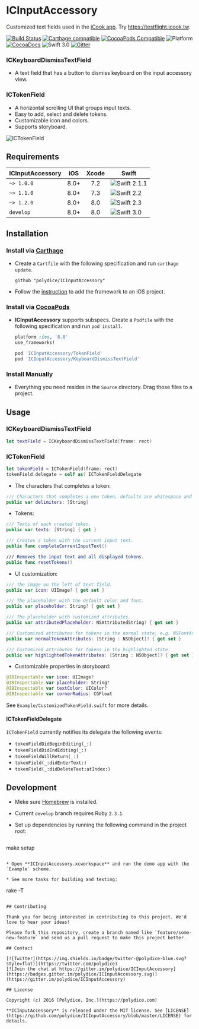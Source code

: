 # ICInputAccessory

Customized text fields used in the [iCook app](https://itunes.apple.com/app/id554065086).
Try <https://testflight.icook.tw>.

[![Build Status](https://travis-ci.org/polydice/ICInputAccessory.svg)](https://travis-ci.org/polydice/ICInputAccessory)
[![Carthage compatible](https://img.shields.io/badge/Carthage-compatible-4BC51D.svg)](https://github.com/Carthage/Carthage)
[![CocoaPods Compatible](https://img.shields.io/cocoapods/v/ICInputAccessory.svg)](https://cocoapods.org/pods/ICInputAccessory)
![Platform](https://img.shields.io/cocoapods/p/ICInputAccessory.svg)
[![CocoaDocs](https://img.shields.io/cocoapods/metrics/doc-percent/ICInputAccessory.svg)](http://cocoadocs.org/docsets/ICInputAccessory/)
![Swift 3.0](https://img.shields.io/badge/Swift-3.0-orange.svg)
[![Gitter](https://badges.gitter.im/ICInputAccessory/Lobby.svg)](https://gitter.im/ICInputAccessory/Lobby?utm_source=badge&utm_medium=badge&utm_campaign=pr-badge&utm_content=body_badge)

### ICKeyboardDismissTextField

* A text field that has a button to dismiss keyboard on the input accessory view.

### ICTokenField

* A horizontal scrolling UI that groups input texts.
* Easy to add, select and delete tokens.
* Customizable icon and colors.
* Supports storyboard.

![ICTokenField](https://polydice.github.io/ICInputAccessory/screenshots/ICTokenField.gif)

## Requirements

ICInputAccessory | iOS  | Xcode | Swift
---------------- | :--: | :---: | -----
`~> 1.0.0`       | 8.0+ | 7.2   | ![Swift 2.1.1](https://img.shields.io/badge/Swift-2.1.1-orange.svg)
`~> 1.1.0`       | 8.0+ | 7.3   | ![Swift 2.2](https://img.shields.io/badge/Swift-2.2-orange.svg)
`~> 1.2.0`       | 8.0+ | 8.0   | ![Swift 2.3](https://img.shields.io/badge/Swift-2.3-orange.svg)
`develop`        | 8.0+ | 8.0   | ![Swift 3.0](https://img.shields.io/badge/Swift-3.0-orange.svg)

## Installation

### Install via [Carthage](https://github.com/Carthage/Carthage)

* Create a `Cartfile` with the following specification and run `carthage update`.

  ```
  github "polydice/ICInputAccessory"
  ```

* Follow the [instruction](https://github.com/Carthage/Carthage#if-youre-building-for-ios) to add the framework to an iOS project.

### Install via [CocoaPods](http://guides.cocoapods.org/)

* **ICInputAccessory** supports subspecs. Create a `Podfile` with the following specification and run `pod install`.

  ```rb
  platform :ios, '8.0'
  use_frameworks!

  pod 'ICInputAccessory/TokenField'
  pod 'ICInputAccessory/KeyboardDismissTextField'
  ```

### Install Manually

* Everything you need resides in the `Source` directory. Drag those files to a project.

## Usage

### ICKeyboardDismissTextField

```swift
let textField = ICKeyboardDismissTextField(frame: rect)
```

### ICTokenField

```swift
let tokenField = ICTokenField(frame: rect)
tokenField.delegate = self as? ICTokenFieldDelegate
```

* The characters that completes a token:

```swift
/// Characters that completes a new token, defaults are whitespace and commas.
public var delimiters: [String]
```

* Tokens:

```swift
/// Texts of each created token.
public var texts: [String] { get }

/// Creates a token with the current input text.
public func completeCurrentInputText()

/// Removes the input text and all displayed tokens.
public func resetTokens()
```

* UI customization:

```swift
/// The image on the left of text field.
public var icon: UIImage? { get set }

/// The placeholder with the default color and font.
public var placeholder: String? { get set }

/// The placeholder with customized attributes.
public var attributedPlaceholder: NSAttributedString? { get set }

/// Customized attributes for tokens in the normal state, e.g. NSFontAttributeName and NSForegroundColorAttributeName.
public var normalTokenAttributes: [String : NSObject]? { get set }

/// Customized attributes for tokens in the highlighted state.
public var highlightedTokenAttributes: [String : NSObject]? { get set }
```

* Customizable properties in storyboard:

```swift
@IBInspectable var icon: UIImage?
@IBInspectable var placeholder: String?
@IBInspectable var textColor: UIColor?
@IBInspectable var cornerRadius: CGFloat
```

See `Example/CustomizedTokenField.swift` for more details.

#### ICTokenFieldDelegate

`ICTokenField` currently notifies its delegate the following events:

* `tokenFieldDidBeginEditing(_:)`
* `tokenFieldDidEndEditing(_:)`
* `tokenFieldWillReturn(_:)`
* `tokenField(_:didEnterText:)`
* `tokenField(_:didDeleteText:atIndex:)`

## Development

* Meke sure [Homebrew](http://brew.sh/) is installed.
* Current `develop` branch requires Ruby `2.3.1`.
* Set up dependencies by running the following command in the project root:

  ```
make setup
```

* Open **ICInputAccessory.xcworkspace** and run the demo app with the `Example` scheme.

* See more tasks for building and testing:

  ```
rake -T
```

## Contributing

Thank you for being interested in contributing to this project. We'd love to hear your ideas!

Please fork this repository, create a branch named like `feature/some-new-feature` and send us a pull request to make this project better.

## Contact

[![Twitter](https://img.shields.io/badge/twitter-@polydice-blue.svg?style=flat)](https://twitter.com/polydice)
[![Join the chat at https://gitter.im/polydice/ICInputAccessory](https://badges.gitter.im/polydice/ICInputAccessory.svg)](https://gitter.im/polydice/ICInputAccessory)

## License

Copyright (c) 2016 [Polydice, Inc.](https://polydice.com)

**ICInputAccessory** is released under the MIT license. See [LICENSE](https://github.com/polydice/ICInputAccessory/blob/master/LICENSE) for details.
